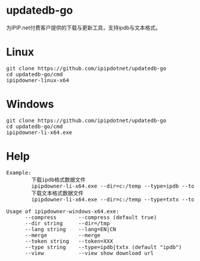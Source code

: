 # updatedb-go
为IPIP.net付费客户提供的下载与更新工具，支持ipdb与文本格式。

# Linux
<pre>
git clone https://github.com/ipipdotnet/updatedb-go
cd updatedb-go/cmd
ipipdowner-linux-x64
</pre>

# Windows

<pre>
git clone https://github.com/ipipdotnet/updatedb-go
cd updatedb-go/cmd
ipipdowner-li-x64.exe
</pre>

# Help
<pre>
Example:
        下载ipdb格式数据文件
        ipipdowner-li-x64.exe --dir=c:/temp --type=ipdb --token=XXX
        下载文本格式数据文件
        ipipdowner-li-x64.exe --dir=c:/temp --type=txtx --token=XXX

Usage of ipipdowner-windows-x64.exe:
      --compress       --compress (default true)
      --dir string     --dir=/tmp
      --lang string    --lang=EN|CN
      --merge          --merge
      --token string   --token=XXX
      --type string    --type=ipdb|txtx (default "ipdb")
      --view           --view show download url
</pre>      